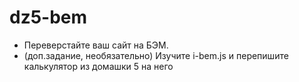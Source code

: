 dz5-bem
=======
  * Переверстайте ваш сайт на БЭМ.
  * (доп.задание, необязательно) Изучите i-bem.js и перепишите калькулятор из домашки 5 на него